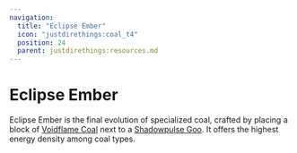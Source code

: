 ```yaml
---
navigation:
  title: "Eclipse Ember"
  icon: "justdirethings:coal_t4"
  position: 24
  parent: justdirethings:resources.md
---
```


# Eclipse Ember

Eclipse Ember is the final evolution of specialized coal, crafted by placing a block of [Voidflame Coal](./res_coal_t3.md) next to a [Shadowpulse Goo](./goo_tier4.md). It offers the highest energy density among coal types.

